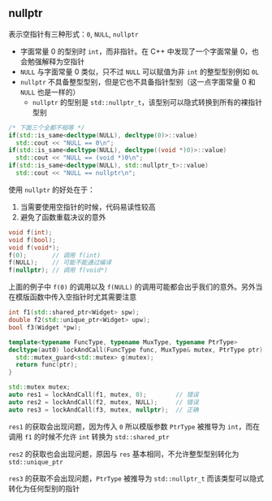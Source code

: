 ## nullptr

表示空指针有三种形式：`0`, `NULL`, `nullptr`

- 字面常量 0 的型别时 `int`，而非指针。在 C++ 中发现了一个字面常量 0，也会勉强解释为空指针
- `NULL` 与字面常量 0 类似，只不过 `NULL` 可以赋值为非 `int` 的整型型别例如 `0L`
- `nullptr` 不具备整型型别，但是它也不具备指针型别（这一点字面常量 0 和 `NULL` 也是一样的）
  - `nullptr` 的型别是 `std::nullptr_t`，该型别可以隐式转换到所有的裸指针型别

```c++
/* 下面三个全都不相等 */
if(std::is_same<decltype(NULL), decltype(0)>::value)
  std::cout << "NULL == 0\n";
if(std::is_same<decltype(NULL), decltype((void *)0)>::value)
  std::cout << "NULL == (void *)0\n";
if(std::is_same<decltype(NULL), std::nullptr_t>::value)
  std::cout << "NULL == nullptr\n";
```

使用 `nullptr` 的好处在于：

1. 当需要使用空指针的时候，代码易读性较高
2. 避免了函数重载决议的意外

```c++
void f(int);
void f(bool);
void f(void*);
f(0);       // 调用 f(int)
f(NULL);    // 可能不能通过编译
f(nullptr);	// 调用 f(void*)
```

上面的例子中 `f(0)` 的调用以及 `f(NULL)` 的调用可能都会出乎我们的意外。另外当在模版函数中传入空指针时尤其需要注意

```c++
int f1(std::shared_ptr<Widget> spw);
double f2(std::unique_ptr<Widget> upw);
bool f3(Widget *pw);

template<typename FuncType, typename MuxType, typename PtrType>
decltype(aut0) lockAndCall(FuncType func, MuxType& mutex, PtrType ptr) {
  std::mutex_guard<std::mutex> g(mutex);
  return func(ptr);
}

std::mutex mutex;
auto res1 = lockAndCall(f1, mutex, 0);        // 错误
auto res2 = lockAndCall(f2, mutex, NULL);     // 错误
auto res3 = lockAndCall(f3, mutex, nullptr);  // 正确
```

`res1` 的获取会出现问题，因为传入 `0` 所以模版参数 `PtrType` 被推导为 `int`，而在调用 `f1` 的时候不允许 `int` 转换为 `std::shared_ptr`

`res2` 的获取也会出现问题，原因与 `res` 基本相同，不允许整型型别转化为 `std::unique_ptr`

`res3` 的获取不会出现问题，`PtrType` 被推导为 `std::nullptr_t` 而该类型可以隐式转化为任何型别的指针